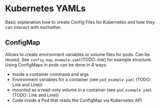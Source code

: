 # Kubernetes YAMLs

Basic explanation how to create Config Files for Kubernetes and how they can interact with eachother.

## ConfigMap

Allows to create environment variables or volume files for pods. Can be reused.
See `config_map_example.yaml`(TODO: link) for example structure.
Using ConfigMaps in pods can be done in 4 ways:

- Inside a container command and args
- Environment variables for a container (see `pod_example.yaml` (TODO: Link and Line))
- mounted as a read-only volume in a container (see `pod_example.yaml` (TODO: Link and Line))
- Code inside a Pod that reads the ConfigMap via Kubernetes API
